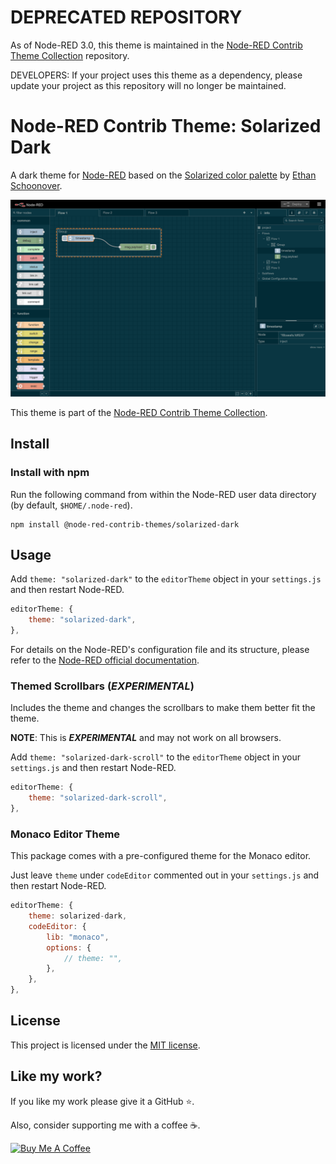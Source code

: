 # DEPRECATED REPOSITORY

As of Node-RED 3.0, this theme is maintained in the [Node-RED Contrib Theme Collection](https://github.com/node-red-contrib-themes/theme-collection) repository.

DEVELOPERS: If your project uses this theme as a dependency, please update your project as this repository will no longer be maintained.

# Node-RED Contrib Theme: Solarized Dark

A dark theme for [Node-RED][node-red] based on the [Solarized color palette][solarized] by [Ethan Schoonover][schoonover].

![screenshot](https://raw.githubusercontent.com/node-red-contrib-themes/solarized-dark/master/images/screenshot.png)

This theme is part of the [Node-RED Contrib Theme Collection][theme-collection].

## Install

### Install with npm

Run the following command from within the Node-RED user data directory (by default, `$HOME/.node-red`).

```shell
npm install @node-red-contrib-themes/solarized-dark
```

## Usage

Add `theme: "solarized-dark"` to the `editorTheme` object in your `settings.js` and then restart Node-RED.

```js
editorTheme: {
    theme: "solarized-dark",
},
```

For details on the Node-RED's configuration file and its structure, please refer to the [Node-RED official documentation][node-red-doc].

### Themed Scrollbars (*EXPERIMENTAL*)

Includes the theme and changes the scrollbars to make them better fit the theme.

**NOTE**: This is ***EXPERIMENTAL*** and may not work on all browsers.

Add `theme: "solarized-dark-scroll"` to the `editorTheme` object in your `settings.js` and then restart Node-RED.

```js
editorTheme: {
    theme: "solarized-dark-scroll",
},
```

### Monaco Editor Theme

This package comes with a pre-configured theme for the Monaco editor.

Just leave `theme` under `codeEditor` commented out in your `settings.js` and then restart Node-RED.

```js
editorTheme: {
    theme: solarized-dark,
    codeEditor: {
        lib: "monaco",
        options: {
            // theme: "",
        },
    },
},
```

## License

This project is licensed under the [MIT license][license].

## Like my work?

If you like my work please give it a GitHub ⭐️.

Also, consider supporting me with a coffee ☕.

<a href="https://www.buymeacoffee.com/mbonani" target="_blank"><img src="https://cdn.buymeacoffee.com/buttons/v2/default-red.png" alt="Buy Me A Coffee" height="60px"></a>

[license]: LICENSE
[node-red-doc]: https://nodered.org/docs/user-guide/runtime/configuration#editor-themes
[node-red]: https://nodered.org/
[schoonover]: https://ethanschoonover.com
[solarized]: https://ethanschoonover.com/solarized/
[theme-collection]: https://www.npmjs.com/package/@node-red-contrib-themes/theme-collection
